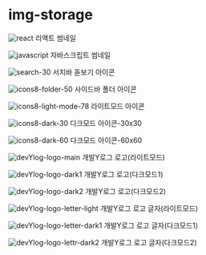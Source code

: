 # img-storage

![react](https://github.com/youngman98/img-storage/assets/75000376/0b7bfc4b-b86c-4eab-9e25-50bd830f4aac)
리액트 썸네일

![javascript](https://github.com/youngman98/img-storage/assets/75000376/aefa72e5-6698-44db-b09d-610885799755)
자바스크립트 썸네일

![search-30](https://github.com/youngman98/img-storage/assets/75000376/b1f30ea3-6328-43d5-a489-ef745ff3af93)
서치바 돋보기 아이콘

![icons8-folder-50](https://github.com/youngman98/img-storage/assets/75000376/c249770c-ab2a-4b90-b656-e291d0b35c10)
사이드바 폴더 아이콘

![icons8-light-mode-78](https://github.com/youngman98/img-storage/assets/75000376/8b9b3a22-db3e-4a9c-8262-b53e953fa7f2)
라이트모드 아이콘

![icons8-dark-30](https://github.com/youngman98/img-storage/assets/75000376/79247b85-d485-4610-af0b-eb8841cdfda7)
다크모드 아이콘-30x30

![icons8-dark-60](https://github.com/youngman98/img-storage/assets/75000376/9ad98291-155e-4070-954d-afb671114af2)
다크모드 아이콘-60x60

![devYlog-logo-main](https://github.com/youngman98/img-storage/assets/75000376/208b1244-2d07-4b91-8e09-d41f57e511a3)
개발Y로그 로고(라이트모드)

![devYlog-logo-dark1](https://github.com/youngman98/img-storage/assets/75000376/91f52863-1f2b-4f8c-be87-5435022e33bb)
개발Y로그 로고(다크모드1)

![devYlog-logo-dark2](https://github.com/youngman98/img-storage/assets/75000376/e04fabf4-2532-43b3-851e-55dfc6171045)
개발Y로그 로고(다크모드2)

![devYlog-logo-letter-light](https://github.com/youngman98/img-storage/assets/75000376/70c5b77f-842c-44b9-87bf-e8061a6f8a64)
개발Y로그 로고 글자(라이트모드)

![devYlog-logo-letter-dark1](https://github.com/youngman98/img-storage/assets/75000376/1f90d3d3-5354-4a2a-b0cf-3f552e29aee2)
개발Y로그 로고 글자(다크모드1)

![devYlog-logo-lettr-dark2](https://github.com/youngman98/img-storage/assets/75000376/f90fa032-b671-4f6e-855d-a2608cc6e370)
개발Y로그 로고 글자(다크모드2)
